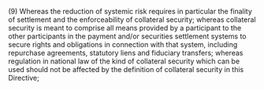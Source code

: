 (9) Whereas the reduction of systemic risk requires in particular the finality of settlement and the enforceability of collateral security; whereas collateral security is meant to comprise all means provided by a participant to the other participants in the payment and/or securities settlement systems to secure rights and obligations in connection with that system, including repurchase agreements, statutory liens and fiduciary transfers; whereas regulation in national law of the kind of collateral security which can be used should not be affected by the definition of collateral security in this Directive;